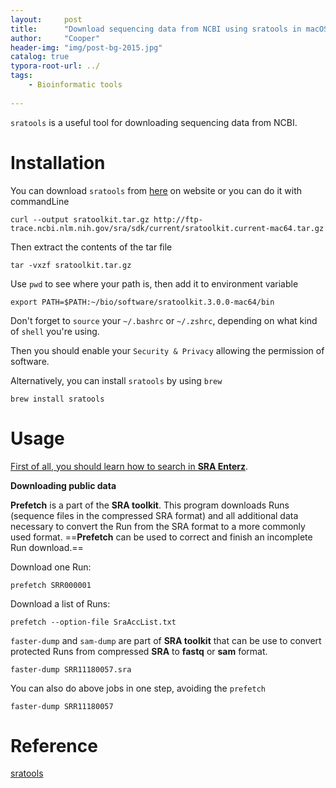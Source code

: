 ```yaml
---
layout:     post
title:      "Download sequencing data from NCBI using sratools in macOS"
author:     "Cooper"
header-img: "img/post-bg-2015.jpg"
catalog: true
typora-root-url: ../
tags:
    - Bioinformatic tools
    
---
```


`sratools` is a useful tool for downloading sequencing data from NCBI.

# Installation

You can download `sratools` from [here](http://ftp-trace.ncbi.nlm.nih.gov/sra/sdk/current/sratoolkit.current-mac64.tar.gz) on website or you can do it with commandLine

```
curl --output sratoolkit.tar.gz http://ftp-trace.ncbi.nlm.nih.gov/sra/sdk/current/sratoolkit.current-mac64.tar.gz
```

Then extract the contents of the tar file

```
tar -vxzf sratoolkit.tar.gz
```

Use `pwd` to see where your path is, then add it to environment variable 

```
export PATH=$PATH:~/bio/software/sratoolkit.3.0.0-mac64/bin
```

Don't forget to `source` your `~/.bashrc` or `~/.zshrc`, depending on what kind of `shell` you're using.

Then you should enable your `Security & Privacy` allowing the permission of software.

Alternatively, you can install `sratools` by using `brew`

```
brew install sratools
```



# Usage

<u>First of all, you should learn how to search in [**SRA Enterz**](https://www.ncbi.nlm.nih.gov/sra/docs/sradownload/)</u>.

**Downloading public data**

**Prefetch** is a part of the **SRA toolkit**. This program downloads Runs (sequence files in the compressed SRA format) and all additional data necessary to convert the Run from the SRA format to a more commonly used format. ==**Prefetch** can be used to correct and finish an incomplete Run download.==

Download one Run:

```
prefetch SRR000001
```

Download a list of Runs:

```
prefetch --option-file SraAccList.txt
```

`faster-dump` and `sam-dump` are part of  **SRA toolkit** that can be use to convert protected Runs from compressed **SRA** to **fastq** or **sam** format.

```
faster-dump SRR11180057.sra
```

You can also do above jobs in one step, avoiding the `prefetch`

```
faster-dump SRR11180057
```



# Reference

[sratools](https://github.com/ncbi/sra-tools/wiki/02.-Installing-SRA-Toolkit)

